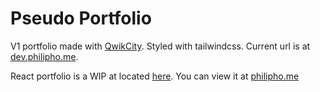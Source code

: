 # Pseudo Portfolio

V1 portfolio made with [QwikCity](https://qwik.builder.io/qwikcity/overview/). Styled with tailwindcss. Current url is at [dev.philipho.me](https://dev.philipho.me/).

React portfolio is a WIP at located [here](https://github.com/Pho86/pho_portfolio). You can view it at [philipho.me](https://philipho.me/)
